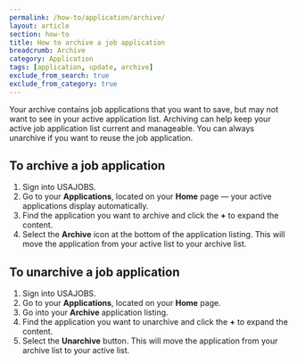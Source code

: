 ```yaml
---
permalink: /how-to/application/archive/
layout: article
section: how-to
title: How to archive a job application
breadcrumb: Archive
category: Application
tags: [application, update, archive]
exclude_from_search: true
exclude_from_category: true
---
```


Your archive contains job applications that you want to save, but may not want to see in your active application list. Archiving can help keep your active job application list current and manageable. You can always unarchive if you want to reuse the job application.

## To archive a job application

1.	Sign into USAJOBS.
2.	Go to your **Applications**, located on your **Home** page — your active applications display automatically.
3.	Find the application you want to archive and click the **+** to expand the content.
4.	Select the **Archive** icon at the bottom of the application listing. This will move the application from your active list to your archive list.

## To unarchive a job application

1.	Sign into USAJOBS.
2.	Go to your **Applications**, located on your **Home** page.
3.	Go into your **Archive** application listing.
4.	Find the application you want to unarchive and click the **+** to expand the content.
5.	Select the **Unarchive** button. This will move the application from your archive list to your active list.
